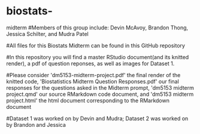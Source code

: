 # biostats-
midterm
#Members of this group include: Devin McAvoy, Brandon Thong, Jessica Schilter, and Mudra Patel

#All files for this Biostats Midterm can be found in this GitHub repository

#In this repository you will find a master RStudio document(and its knitted render), a pdf of question reponses, as well as images for Dataset 1.

#Please consider 'dm5153-midterm-project.pdf' the final render of the knitted code, 'Biostatistics Midterm Question Responses.pdf' our final responses for the questions asked in the Midterm prompt, 'dm5153 midterm project.qmd' our source RMarkdown code document, and 'dm5153 midterm project.html' the html document corresponding to the RMarkdown document

#Dataset 1 was worked on by Devin and Mudra; Dataset 2 was worked on by Brandon and Jessica
